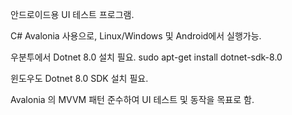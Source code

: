 안드로이드용 UI 테스트 프로그램.

C# Avalonia 사용으로, Linux/Windows 및 Android에서 실행가능.

우분투에서 Dotnet 8.0 설치 필요.
sudo apt-get install dotnet-sdk-8.0

윈도우도 Dotnet 8.0 SDK 설치 필요.

Avalonia 의 MVVM 패턴 준수하여 UI 테스트 및 동작을 목표로 함.
